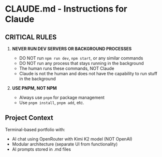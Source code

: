 # CLAUDE.md - Instructions for Claude

## CRITICAL RULES

1. **NEVER RUN DEV SERVERS OR BACKGROUND PROCESSES**
   - DO NOT run `npm run dev`, `npm start`, or any similar commands
   - DO NOT run any process that stays running in the background
   - The human runs these commands, NOT Claude
   - Claude is not the human and does not have the capability to run stuff in the background

2. **USE PNPM, NOT NPM**
   - Always use `pnpm` for package management
   - Use `pnpm install`, `pnpm add`, etc.

## Project Context

Terminal-based portfolio with:
- AI chat using OpenRouter with Kimi K2 model (NOT OpenAI)
- Modular architecture (separate UI from functionality)
- AI prompts stored in .md files